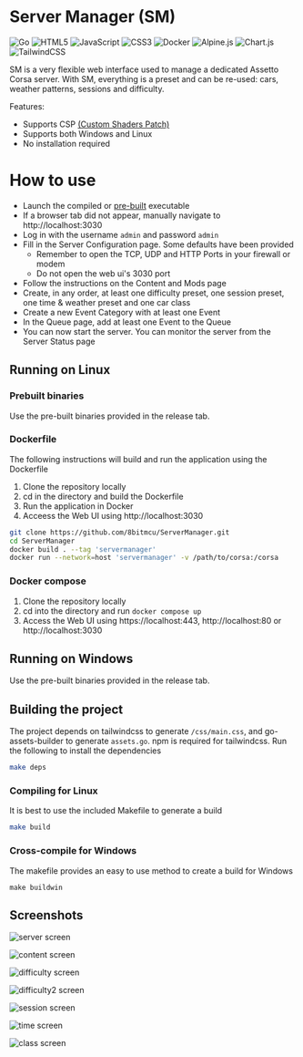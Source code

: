 # Server Manager (SM)

![Go](https://img.shields.io/badge/go-%2300ADD8.svg?style=for-the-badge&logo=go&logoColor=white)
![HTML5](https://img.shields.io/badge/html5-%23E34F26.svg?style=for-the-badge&logo=html5&logoColor=white)
![JavaScript](https://img.shields.io/badge/javascript-%23323330.svg?style=for-the-badge&logo=javascript&logoColor=%23F7DF1E)
![CSS3](https://img.shields.io/badge/css3-%231572B6.svg?style=for-the-badge&logo=css3&logoColor=white)
![Docker](https://img.shields.io/badge/docker-%230db7ed.svg?style=for-the-badge&logo=docker&logoColor=white)
![Alpine.js](https://img.shields.io/badge/alpinejs-white.svg?style=for-the-badge&logo=alpinedotjs&logoColor=%238BC0D0)
![Chart.js](https://img.shields.io/badge/chart.js-F5788D.svg?style=for-the-badge&logo=chart.js&logoColor=white)
![TailwindCSS](https://img.shields.io/badge/tailwindcss-%2338B2AC.svg?style=for-the-badge&logo=tailwind-css&logoColor=white)


SM is a very flexible web interface used to manage a dedicated Assetto Corsa server. With SM, everything is a preset and can be re-used: cars, weather patterns, sessions and difficulty.

Features:

 - Supports CSP [(Custom Shaders Patch)](https://acstuff.club/patch/)
 - Supports both Windows and Linux
 - No installation required


# How to use

- Launch the compiled or [pre-built](https://github.com/8bitmcu/ServerManager/releases) executable
- If a browser tab did not appear, manually navigate to http://localhost:3030
- Log in with the username `admin` and password `admin`
- Fill in the Server Configuration page. Some defaults have been provided
    * Remember to open the TCP, UDP and HTTP Ports in your firewall or modem
    * Do not open the web ui's 3030 port
- Follow the instructions on the Content and Mods page
- Create, in any order, at least one difficulty preset, one session preset, one time & weather preset and one car class
- Create a new Event Category with at least one Event
- In the Queue page, add at least one Event to the Queue
- You can now start the server. You can monitor the server from the Server Status page


## Running on Linux

### Prebuilt binaries

Use the pre-built binaries provided in the release tab.

### Dockerfile

The following instructions will build and run the application using the Dockerfile

1. Clone the repository locally
2. cd in the directory and build the Dockerfile
3. Run the application in Docker
4. Acceess the Web UI using http://localhost:3030

```sh
git clone https://github.com/8bitmcu/ServerManager.git
cd ServerManager
docker build . --tag 'servermanager'
docker run --network=host 'servermanager' -v /path/to/corsa:/corsa
```

### Docker compose

1. Clone the repository locally
2. cd into the directory and run `docker compose up`
3. Access the Web UI using https://localhost:443, http://localhost:80 or http://localhost:3030

## Running on Windows

Use the pre-built binaries provided in the release tab.

## Building the project

The project depends on tailwindcss to generate `/css/main.css`, and go-assets-builder to generate `assets.go`. npm is required for tailwindcss.
Run the following to install the dependencies

```sh
make deps
```

### Compiling for Linux

It is best to use the included Makefile to generate a build

```sh
make build
```

### Cross-compile for Windows

The makefile provides an easy to use method to create a build for Windows

```
make buildwin
```

## Screenshots

![server screen](assets/server.png)

![content screen](assets/content.png)

![difficulty screen](assets/difficulty.png)

![difficulty2 screen](assets/difficulty2.png)

![session screen](assets/session.png)

![time screen](assets/time.png)

![class screen](assets/class.png)
